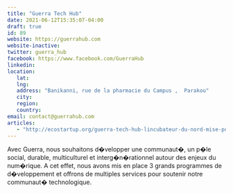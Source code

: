 ```yaml
---
title: "Guerra Tech Hub"
date: 2021-06-12T15:35:07-04:00
draft: true
id: 89
website: https://guerrahub.com
website-inactive: 
twitter: guerra_hub
facebook: https://www.facebook.com/GuerraHub
linkedin: 
location: 
   lat: 
   lng: 
   address: "Banikanni, rue de la pharmacie du Campus ,  Parakou"
   city: 
   region: 
   country: 
email: contact@guerrahub.com
articles:
   - "http://ecostartup.org/guerra-tech-hub-lincubateur-du-nord-mise-pour-une-industrie-numerique-inclusive-mixte-et-egalitaire/"
---
```

Avec Guerra, nous souhaitons d�velopper une communaut�, un p�le social, durable, multiculturel et interg�n�rationnel autour des enjeux du num�rique. A cet effet, nous avons mis en place 3 grands programmes de d�veloppement et offrons de multiples services pour soutenir notre communaut� technologique.
